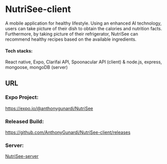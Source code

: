 # NutriSee-client
A mobile application for healthy lifestyle. Using an enhanced AI technology, users can take picture of their dish to obtain the calories and nutrition facts. Furthermore, by taking picture of their refrigerator, NutriSee can recommend healthy recipes based on the available ingredients.
#### Tech stacks: 
React native, Expo, Clarifai API, Spoonacular API (client) & node.js, express, mongoose, mongoDB (server)


## URL

### Expo Project:
https://expo.io/@anthonygunardi/NutriSee

### Released Build:
https://github.com/AnthonyGunardi/NutriSee-client/releases

### Server:
[NutriSee-server](https://github.com/AnthonyGunardi/NutriSee-server)

